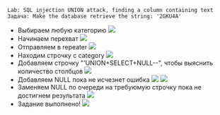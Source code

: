 ```
Lab: SQL injection UNION attack, finding a column containing text
Задача: Make the database retrieve the string: '2GKU4A'
```
- Выбираем любую категорию
![](1.png)
- Начинаем перехват
![](2.png)
- Отправляем в repeater
![](3.png)
- Находим строчку с category
![](4.png)
- Добавляем строчку "'UNION+SELECT+NULL--", чтобы выяснить количество столбцов
![](5.png)
- Добавляем NULL пока не исчезнет ошибка
![](6.png)
![](7.png)
- Заменяем NULL по очереди на требуюмую строчку пока не достигнем результата
![](8.png)
- Задание выполнено!
![](9.png)
